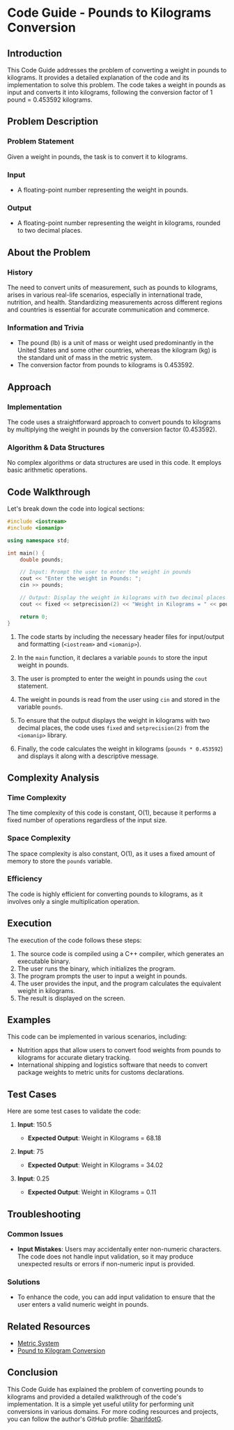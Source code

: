 # Code Guide - Pounds to Kilograms Conversion

## Introduction

This Code Guide addresses the problem of converting a weight in pounds to kilograms. It provides a detailed explanation of the code and its implementation to solve this problem. The code takes a weight in pounds as input and converts it into kilograms, following the conversion factor of 1 pound = 0.453592 kilograms.

## Problem Description

### Problem Statement

Given a weight in pounds, the task is to convert it to kilograms.

### Input

- A floating-point number representing the weight in pounds.

### Output

- A floating-point number representing the weight in kilograms, rounded to two decimal places.

## About the Problem

### History

The need to convert units of measurement, such as pounds to kilograms, arises in various real-life scenarios, especially in international trade, nutrition, and health. Standardizing measurements across different regions and countries is essential for accurate communication and commerce.

### Information and Trivia

- The pound (lb) is a unit of mass or weight used predominantly in the United States and some other countries, whereas the kilogram (kg) is the standard unit of mass in the metric system.
- The conversion factor from pounds to kilograms is 0.453592.

## Approach

### Implementation

The code uses a straightforward approach to convert pounds to kilograms by multiplying the weight in pounds by the conversion factor (0.453592).

### Algorithm & Data Structures

No complex algorithms or data structures are used in this code. It employs basic arithmetic operations.

## Code Walkthrough

Let's break down the code into logical sections:

```cpp
#include <iostream>
#include <iomanip>

using namespace std;

int main() {
    double pounds;

    // Input: Prompt the user to enter the weight in pounds
    cout << "Enter the weight in Pounds: ";
    cin >> pounds;

    // Output: Display the weight in kilograms with two decimal places
    cout << fixed << setprecision(2) << "Weight in Kilograms = " << pounds * 0.453592 << endl;

    return 0;
}
```

1. The code starts by including the necessary header files for input/output and formatting (`<iostream>` and `<iomanip>`).

2. In the `main` function, it declares a variable `pounds` to store the input weight in pounds.

3. The user is prompted to enter the weight in pounds using the `cout` statement.

4. The weight in pounds is read from the user using `cin` and stored in the variable `pounds`.

5. To ensure that the output displays the weight in kilograms with two decimal places, the code uses `fixed` and `setprecision(2)` from the `<iomanip>` library.

6. Finally, the code calculates the weight in kilograms (`pounds * 0.453592`) and displays it along with a descriptive message.

## Complexity Analysis

### Time Complexity

The time complexity of this code is constant, O(1), because it performs a fixed number of operations regardless of the input size.

### Space Complexity

The space complexity is also constant, O(1), as it uses a fixed amount of memory to store the `pounds` variable.

### Efficiency

The code is highly efficient for converting pounds to kilograms, as it involves only a single multiplication operation.

## Execution

The execution of the code follows these steps:
1. The source code is compiled using a C++ compiler, which generates an executable binary.
2. The user runs the binary, which initializes the program.
3. The program prompts the user to input a weight in pounds.
4. The user provides the input, and the program calculates the equivalent weight in kilograms.
5. The result is displayed on the screen.

## Examples

This code can be implemented in various scenarios, including:

- Nutrition apps that allow users to convert food weights from pounds to kilograms for accurate dietary tracking.
- International shipping and logistics software that needs to convert package weights to metric units for customs declarations.

## Test Cases

Here are some test cases to validate the code:

1. **Input**: 150.5
   - **Expected Output**: Weight in Kilograms = 68.18

2. **Input**: 75
   - **Expected Output**: Weight in Kilograms = 34.02

3. **Input**: 0.25
   - **Expected Output**: Weight in Kilograms = 0.11

## Troubleshooting

### Common Issues

- **Input Mistakes**: Users may accidentally enter non-numeric characters. The code does not handle input validation, so it may produce unexpected results or errors if non-numeric input is provided.

### Solutions

- To enhance the code, you can add input validation to ensure that the user enters a valid numeric weight in pounds.

## Related Resources

- [Metric System](https://en.wikipedia.org/wiki/Metric_system)
- [Pound to Kilogram Conversion](https://www.metric-conversions.org/weight/pounds-to-kilograms.htm)

## Conclusion

This Code Guide has explained the problem of converting pounds to kilograms and provided a detailed walkthrough of the code's implementation. It is a simple yet useful utility for performing unit conversions in various domains. For more coding resources and projects, you can follow the author's GitHub profile: [SharifdotG](https://github.com/SharifdotG).